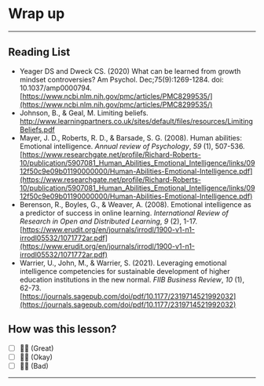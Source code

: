 # Wrap up

---

## Reading List

- Yeager DS and Dweck CS. (2020) What can be learned from growth mindset controversies? Am Psychol. Dec;75(9):1269-1284. doi: 10.1037/amp0000794. [https://www.ncbi.nlm.nih.gov/pmc/articles/PMC8299535/](https://www.ncbi.nlm.nih.gov/pmc/articles/PMC8299535/)
- Johnson, B., & Geal, M. Limiting beliefs. [http://www.learningpartners.co.uk/sites/default/files/resources/Limiting Beliefs.pdf](http://www.learningpartners.co.uk/sites/default/files/resources/Limiting%20Beliefs.pdf)
- Mayer, J. D., Roberts, R. D., & Barsade, S. G. (2008). Human abilities: Emotional intelligence. *Annual review of Psychology*, *59* (1), 507-536. [https://www.researchgate.net/profile/Richard-Roberts-10/publication/5907081_Human_Abilities_Emotional_Intelligence/links/0912f50c9e09b01190000000/Human-Abilities-Emotional-Intelligence.pdf](https://www.researchgate.net/profile/Richard-Roberts-10/publication/5907081_Human_Abilities_Emotional_Intelligence/links/0912f50c9e09b01190000000/Human-Abilities-Emotional-Intelligence.pdf)
- Berenson, R., Boyles, G., & Weaver, A. (2008). Emotional intelligence as a predictor of success in online learning. *International Review of Research in Open and Distributed Learning*, *9* (2), 1-17. [https://www.erudit.org/en/journals/irrodl/1900-v1-n1-irrodl05532/1071772ar.pdf](https://www.erudit.org/en/journals/irrodl/1900-v1-n1-irrodl05532/1071772ar.pdf)
- Warrier, U., John, M., & Warrier, S. (2021). Leveraging emotional intelligence competencies for sustainable development of higher education institutions in the new normal. *FIIB Business Review*, *10* (1), 62-73. [https://journals.sagepub.com/doi/pdf/10.1177/2319714521992032](https://journals.sagepub.com/doi/pdf/10.1177/2319714521992032)

## How was this lesson?

- [ ]  👍🏿 (Great)
- [ ]  👌🏿 (Okay)
- [ ]  👎🏿 (Bad)

---
